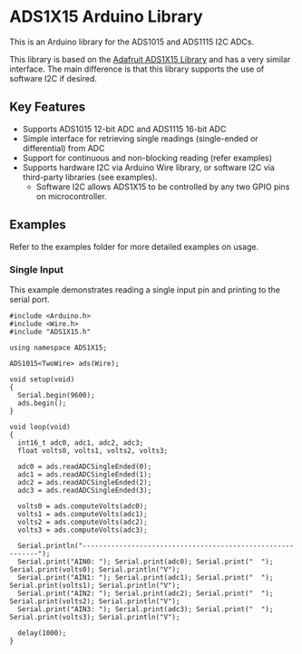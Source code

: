 # ADS1X15 Arduino Library
This is an Arduino library for the ADS1015 and ADS1115 I2C ADCs. 

This library is based on the [Adafruit ADS1X15 Library](https://github.com/adafruit/Adafruit_ADS1X15) and has a very similar interface. The main difference is that this library supports the use of software I2C if desired.

## Key Features
- Supports ADS1015 12-bit ADC and ADS1115 16-bit ADC
- Simple interface for retrieving single readings (single-ended or differential) from ADC
- Support for continuous and non-blocking reading (refer examples)
- Supports hardware I2C via Arduino Wire library, or software I2C via third-party libraries (see examples). 
  - Software I2C allows ADS1X15 to be controlled by any two GPIO pins on microcontroller.

## Examples
Refer to the examples folder for more detailed examples on usage. 

### Single Input
This example demonstrates reading a single input pin and printing to the serial port.
```
#include <Arduino.h>
#include <Wire.h>
#include "ADS1X15.h"

using namespace ADS1X15;

ADS1015<TwoWire> ads(Wire);

void setup(void)
{
  Serial.begin(9600);
  ads.begin();
}

void loop(void)
{
  int16_t adc0, adc1, adc2, adc3;
  float volts0, volts1, volts2, volts3;

  adc0 = ads.readADCSingleEnded(0);
  adc1 = ads.readADCSingleEnded(1);
  adc2 = ads.readADCSingleEnded(2);
  adc3 = ads.readADCSingleEnded(3);

  volts0 = ads.computeVolts(adc0);
  volts1 = ads.computeVolts(adc1);
  volts2 = ads.computeVolts(adc2);
  volts3 = ads.computeVolts(adc3);

  Serial.println("-----------------------------------------------------------");
  Serial.print("AIN0: "); Serial.print(adc0); Serial.print("  "); Serial.print(volts0); Serial.println("V");
  Serial.print("AIN1: "); Serial.print(adc1); Serial.print("  "); Serial.print(volts1); Serial.println("V");
  Serial.print("AIN2: "); Serial.print(adc2); Serial.print("  "); Serial.print(volts2); Serial.println("V");
  Serial.print("AIN3: "); Serial.print(adc3); Serial.print("  "); Serial.print(volts3); Serial.println("V");

  delay(1000);
}
```